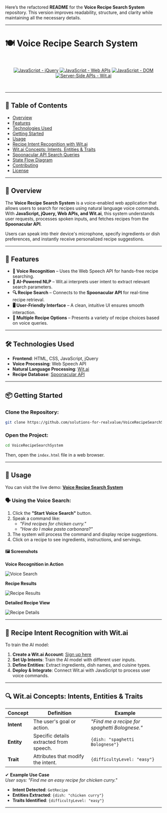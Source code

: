 Here’s the refactored **README** for the **Voice Recipe Search System** repository. This version improves readability, structure, and clarity while maintaining all the necessary details.

---

# 🍽️ Voice Recipe Search System  

<br/>
<p align="center">
    <a href="https://jquery.com/" >
        <img alt="JavaScript - jQuery" src="https://img.shields.io/static/v1.svg?label=JavaScripts&message=jQuery&color=blue" /></a>
    <a href="https://developer.mozilla.org/en-US/docs/Learn/JavaScript/Client-side_web_APIs/Introduction" >
        <img alt="JavaScript - Web APIs" src="https://img.shields.io/static/v1.svg?label=JavaScripts&message=Web APIs&color=green" /></a>
    <a href="https://developer.mozilla.org/en-US/docs/Web/API/Document_Object_Model/Traversing_an_HTML_table_with_JavaScript_and_DOM_Interfaces" >
        <img alt="JavaScript - DOM" src="https://img.shields.io/static/v1.svg?label=JavaScript&message=DOM&color=violet" /></a>
    <a href="[https://developer.mozilla.org/en-US/docs/Learn/Server-side/First_steps/Introduction](https://wit.ai/)" >
        <img alt="Server-Side APIs - Wit.ai" src="https://img.shields.io/static/v1.svg?label=Server-Side APIs&message=Wit.ai&color=orange" /></a>
</p>
<br/>

---

## 📖 Table of Contents

- [Overview](#-overview)
- [Features](#-features)
- [Technologies Used](#-technologies-used)
- [Getting Started](#-getting-started)
- [Usage](#-usage)
- [Recipe Intent Recognition with Wit.ai](#-recipe-intent-recognition-with-witai)
- [Wit.ai Concepts: Intents, Entities & Traits](#-witai-concepts-intents-entities--traits)
- [Spoonacular API Search Queries](#-spoonacular-api-search-queries)
- [State Flow Diagram](#-state-flow-diagram)
- [Contributing](#-contributing)
- [License](#-license)

---

## 🌟 Overview

The **Voice Recipe Search System** is a voice-enabled web application that allows users to search for recipes using natural language voice commands. With **JavaScript, jQuery, Web APIs, and Wit.ai**, this system understands user requests, processes spoken inputs, and fetches recipes from the **Spoonacular API**.

Users can speak into their device's microphone, specify ingredients or dish preferences, and instantly receive personalized recipe suggestions.

---

## 🚀 Features

- **🎤 Voice Recognition** – Uses the Web Speech API for hands-free recipe searching.
- **🧠 AI-Powered NLP** – Wit.ai interprets user intent to extract relevant search parameters.
- **🔍 Recipe Search** – Connects to the **Spoonacular API** for real-time recipe retrieval.
- **🖥️ User-Friendly Interface** – A clean, intuitive UI ensures smooth interaction.
- **📖 Multiple Recipe Options** – Presents a variety of recipe choices based on voice queries.

---

## 🛠️ Technologies Used

- **Frontend**: HTML, CSS, JavaScript, jQuery
- **Voice Processing**: Web Speech API
- **Natural Language Processing**: [Wit.ai](https://wit.ai/)
- **Recipe Database**: [Spoonacular API](https://spoonacular.com/food-api/docs)

---

## 📦 Getting Started

### Clone the Repository:

```bash
git clone https://github.com/solutions-for-realvalue/VoiceRecipeSearchSystem.git
```

### Open the Project:

```bash
cd VoiceRecipeSearchSystem
```

Then, open the `index.html` file in a web browser.

---

## 🎯 Usage

You can visit the live demo: **[Voice Recipe Search System](https://solutions-for-realvalue.github.io/VoiceRecipeSearchSystem/)**

### 🗣️ Using the Voice Search:

1. Click the **"Start Voice Search"** button.
2. Speak a command like:
   - *"Find recipes for chicken curry."*
   - *"How do I make pasta carbonara?"*
3. The system will process the command and display recipe suggestions.
4. Click on a recipe to see ingredients, instructions, and servings.

#### 🖼️ Screenshots

**Voice Recognition in Action**
  
![Voice Search](https://github.com/naturuplift/voice-recipe-search-system/assets/23546356/f67e767d-c732-4c42-ad5f-414dac6ac2d6)

**Recipe Results**
  
![Recipe Results](https://github.com/naturuplift/voice-recipe-search-system/assets/23546356/f4ac2269-0c72-409f-b161-eb832f8e37d1)

**Detailed Recipe View**
  
![Recipe Details](https://github.com/naturuplift/voice-recipe-search-system/assets/23546356/6c378ad7-0de4-43b7-92bc-08b33d57539d)

---

## 🤖 Recipe Intent Recognition with Wit.ai

To train the AI model:

1. **Create a Wit.ai Account**: [Sign up here](https://wit.ai/)
2. **Set Up Intents**: Train the AI model with different user inputs.
3. **Define Entities**: Extract ingredients, dish names, and cuisine types.
4. **Deploy & Integrate**: Connect Wit.ai with JavaScript to process user voice commands.

---

## 🔍 Wit.ai Concepts: Intents, Entities & Traits

| **Concept** | **Definition** | **Example** |
|------------|--------------|------------|
| **Intent** | The user's goal or action. | *"Find me a recipe for spaghetti Bolognese."* |
| **Entity** | Specific details extracted from speech. | `{dish: "spaghetti Bolognese"}` |
| **Trait** | Attributes that modify the intent. | `{difficultyLevel: "easy"}` |

✔ **Example Use Case**  
*User says: "Find me an easy recipe for chicken curry."*
- **Intent Detected**: `GetRecipe`
- **Entities Extracted**: `{dish: "chicken curry"}`
- **Traits Identified**: `{difficultyLevel: "easy"}`

---

